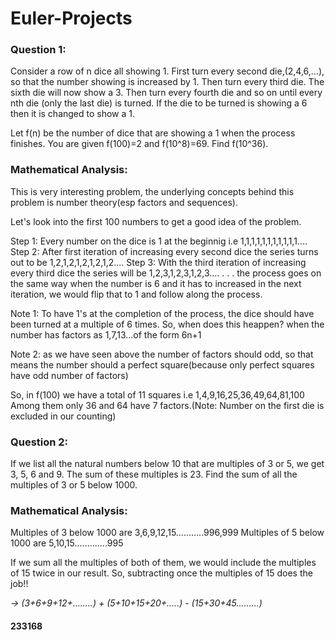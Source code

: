 # Euler-Projects

### Question 1: 
Consider a row of n dice all showing 1.
First turn every second die,(2,4,6,…), so that the number showing is increased by 1. Then turn every third die. The sixth die will now show a 3. 
Then turn every fourth die and so on until every nth die (only the last die) is turned. If the die to be turned is showing a 6 then it is changed to show a 1.

Let f(n) be the number of dice that are showing a 1 when the process finishes. You are given f(100)=2 and f(10^8)=69.
Find f(10^36).

### Mathematical Analysis: 
This is very interesting problem, the underlying concepts behind this problem is number theory(esp factors and sequences).

Let's look into the first 100 numbers to get a good idea of the problem.

Step 1: Every number on the dice is 1 at the beginnig i.e 1,1,1,1,1,1,1,1,1,1,1....
Step 2: After first iteration of increasing every second dice the series turns out to be 1,2,1,2,1,2,1,2,1,2....
Step 3: With the third iteration of increasing every third dice the series will be 1,2,3,1,2,3,1,2,3....
.
.
.
the process goes on the same way when the number is 6 and it has to increased in the next iteration, we would flip that to 1 and 
follow along the process.

Note 1: To have 1's at the completion of the process, the dice should have been turned at a multiple of 6 times. So, when does this heappen?
when the number has factors as 1,7,13...of the form 6n+1

Note 2: as we have seen above the number of factors should odd, so that means the number should a perfect square(because only perfect squares
                                                                                                                   have odd number of factors)
                                                                                                                   
So, in f(100) we have a total of 11 squares i.e 1,4,9,16,25,36,49,64,81,100  
Among them only 36 and 64 have 7 factors.(Note: Number on the first die is excluded in our counting)  

### Question 2: 
If we list all the natural numbers below 10 that are multiples of 3 or 5, we get 3, 5, 6 and 9. The sum of these multiples is 23.
Find the sum of all the multiples of 3 or 5 below 1000.

### Mathematical Analysis:
Multiples of 3 below 1000 are 3,6,9,12,15...........996,999
Multiples of 5 below 1000 are 5,10,15.............995

If we sum all the multiples of both of them, we would include the multiples of 15 twice in our result.
So, subtracting once the multiples of 15 does the job!!

_-> (3+6+9+12+........) + (5+10+15+20+.....) - (15+30+45.........)_
#### 233168
